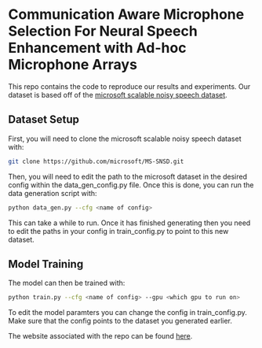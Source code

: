 # Communication Aware Microphone Selection For Neural Speech Enhancement with Ad-hoc Microphone Arrays

This repo contains the code to reproduce our results and experiments. Our dataset is based off of the [microsoft scalable noisy speech dataset](https://github.com/microsoft/MS-SNSD).

## Dataset Setup

First, you will need to clone the microsoft scalable noisy speech dataset with:

```bash
git clone https://github.com/microsoft/MS-SNSD.git
```
Then, you will need to edit the path to the microsoft dataset in the desired config within the data_gen_config.py file. Once this is done, you can run the data generation script with:


```bash
python data_gen.py --cfg <name of config>
```

This can take a while to run. Once it has finished generating then you need to edit the paths in your config in train_config.py to point to this new dataset. 

## Model Training
The model can then be trained with:

```bash
python train.py --cfg <name of config> --gpu <which gpu to run on>
```

To edit the model paramters you can change the config in train_config.py. Make sure that the config points to the dataset you generated earlier.

The website associated with the repo can be found [here](https://jmcasebeer.github.io/projects/camse/).

